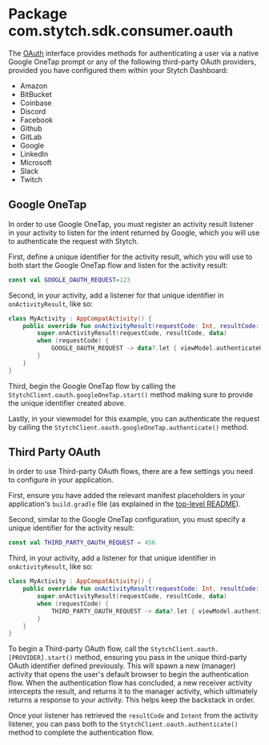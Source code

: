 # Package com.stytch.sdk.consumer.oauth
The [OAuth](OAuth.kt) interface provides methods for authenticating a user via a native Google OneTap prompt or any of the following third-party OAuth providers, provided you have configured them within your Stytch Dashboard:
- Amazon
- BitBucket
- Coinbase
- Discord
- Facebook
- Github
- GitLab
- Google
- LinkedIn
- Microsoft
- Slack
- Twitch

## Google OneTap
In order to use Google OneTap, you must register an activity result listener in your activity to listen for the intent returned by Google, which you will use to authenticate the request with Stytch.

First, define a unique identifier for the activity result, which you will use to both start the Google OneTap flow and listen for the activity result:
```kotlin
const val GOOGLE_OAUTH_REQUEST=123
```

Second, in your activity, add a listener for that unique identifier in `onActivityResult`, like so:
```kotlin
class MyActivity : AppCompatActivity() {
    public override fun onActivityResult(requestCode: Int, resultCode: Int, data: Intent?) {
        super.onActivityResult(requestCode, resultCode, data)
        when (requestCode) {
            GOOGLE_OAUTH_REQUEST -> data?.let { viewModel.authenticateGoogleOneTapLogin(it) }
        }
    }
}
```

Third, begin the Google OneTap flow by calling the `StytchClient.oauth.googleOneTap.start()` method making sure to provide the unique identifier created above.

Lastly, in your viewmodel for this example, you can authenticate the request by calling the `StytchClient.oauth.googleOneTap.authenticate()` method.

## Third Party OAuth
In order to use Third-party OAuth flows, there are a few settings you need to configure in your application.

First, ensure you have added the relevant manifest placeholders in your application's `build.gradle` file (as explained in the [top-level README](/README.md)).

Second, similar to the Google OneTap configuration, you must specify a unique identifier for the activity result:
```kotlin
const val THIRD_PARTY_OAUTH_REQUEST = 456
```

Third, in your activity, add a listener for that unique identifier in `onActivityResult`, like so:
```kotlin
class MyActivity : AppCompatActivity() {
    public override fun onActivityResult(requestCode: Int, resultCode: Int, data: Intent?) {
        super.onActivityResult(requestCode, resultCode, data)
        when (requestCode) {
            THIRD_PARTY_OAUTH_REQUEST -> data?.let { viewModel.authenticateThirdPartyOAuth(resultCode, it) }
        }
    }
}
```

To begin a Third-party OAuth flow, call the `StytchClient.oauth.[PROVIDER].start()` method, ensuring you pass in the unique third-party OAuth identifier defined previously. This will spawn a new (manager) activity that opens the user's default browser to begin the authentication flow. When the authentication flow has concluded, a new receiver activity intercepts the result, and returns it to the manager activity, which ultimately returns a response to your activity. This helps keep the backstack in order.

Once your listener has retrieved the `resultCode` and `Intent` from the activity listener, you can pass both to the `StytchClient.oauth.authenticate()` method to complete the authentication flow.
